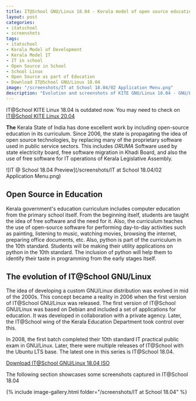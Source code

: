```yaml
---
title: IT@School GNU/Linux 18.04 - Kerala model of open source education
layout: post
categories:
- itatschool
- screenshots
tags:
- itatschool
- Kerala Model of Development
- Kerala Model IT
- IT in school
- Open Source in School
- School Linux
- Open Source as part of Education
- Download IT@School GNU/Linux 18.04
image: "/screenshots/IT at School 18.04/02 Application Menu.png"
description: "Evolution and screenshots of KITE GNU/Linux 18.04 - GNU/Linux distribution for educational institutions by Government of Kerala. Download KITE GNU/Linux 20.04."
---
```


<div class="alert alert-warning">
IT@School KITE Linux 18.04 is outdated now. You may need to check on <a href="/it-at-school-linux-20.04/">IT@School KITE Linux 20.04</a>
</div>

**The** Kerala State of India has done excellent work by including open-source education in its curriculum. Since 2006, the state is propagating the idea of open source technologies, by replacing many of the proprietary software used in public service sectors. This includes *ORUMA* Software used by state electricity board, free software migration in Khadi Board, and also the use of free software for IT operations of Kerala Legislative Assembly.

![IT @ School 18.04 Preview](/screenshots/IT at School 18.04/02 Application Menu.png)

## Open Source in Education
Kerala government's education curriculum includes computer education from the primary school itself. From the beginning itself, students are taught the idea of free software and the need for it. Also, the curriculum teaches the use of open-source software for performing day-to-day activities such as painting, listening to music, watching movies, browsing the internet, preparing office documents, etc. Also, python is part of the curriculum in the 10th standard. Students will be making their utility applications on python in the 10th standard. The inclusion of python will help them to identify their taste in programming from the early stages itself.

## The evolution of IT@School GNU/Linux
The idea of developing a custom GNU/Linux distribution was evolved in mid of the 2000s. This concept became a reality in 2006 when the first version of IT@School GNU/Linux was released. The first version of IT@School GNU/Linux was based on Debian and included a set of applications for education. It was developed in collaboration with a private agency. Later, the IT@School wing of the Kerala Education Department took control over this.

In 2008, the first batch completed their 10th standard IT practical public exam in GNU/Linux. Later, there were multiple releases of IT@School with the Ubuntu LTS base. The latest one in this series is IT@School 18.04.

<a href="https://kite.kerala.gov.in/KITE/downloads/IT_School_GNU-Linux_18041-64bit.iso" class="download">Download IT@School GNU/Linux 18.04 ISO</a>

The following section showcases some screenshots captured in IT@School 18.04

{% include image-gallery.html folder="/screenshots/IT at School 18.04" %}

